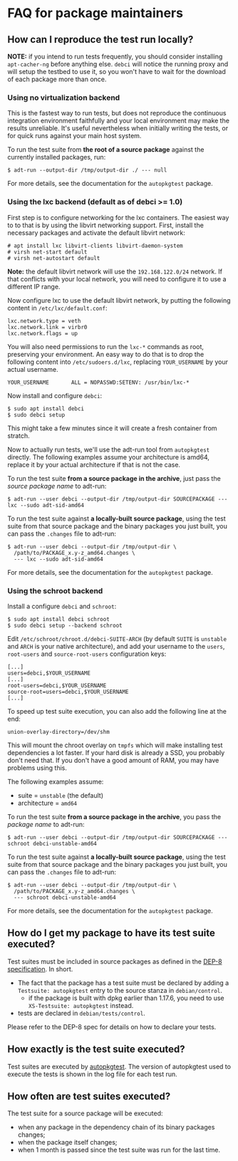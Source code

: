 # FAQ for package maintainers

## How can I reproduce the test run locally?

**NOTE:** if you intend to run tests frequently, you should consider installing
`apt-cacher-ng` before anything else. `debci` will notice the running proxy and
will setup the testbed to use it, so you won't have to wait for the download of
each package more than once.

### Using no virtualization backend

This is the fastest way to run tests, but does not reproduce the continuous
integration environment faithfully and your local environment may make the
results unreliable. It's useful nevertheless when initially writing the tests,
or for quick runs against your main host system.

To run the test suite from **the root of a source package** against the
currently installed packages, run:

```
$ adt-run --output-dir /tmp/output-dir ./ --- null
```

For more details, see the documentation for the `autopkgtest` package.

### Using the lxc backend (default as of debci >= 1.0)

First step is to configure networking for the lxc containers.  The easiest way
to to that is by using the libvirt networking support. First, install the
necessary packages and activate the default libvirt network:

```
# apt install lxc libvirt-clients libvirt-daemon-system
# virsh net-start default
# virsh net-autostart default
```

**Note:** the default libvirt network will use the `192.168.122.0/24` network.
If that conflicts with your local network, you will need to configure it to use
a different IP range.

Now configure lxc to use the default libvirt network, by putting the following
content in `/etc/lxc/default.conf`:

```
lxc.network.type = veth
lxc.network.link = virbr0
lxc.network.flags = up
```

You will also need permissions to run the `lxc-*` commands as root, preserving
your environment. An easy way to do that is to drop the following content into
`/etc/sudoers.d/lxc`, replacing `YOUR_USERNAME` by your actual username.

```
YOUR_USERNAME       ALL = NOPASSWD:SETENV: /usr/bin/lxc-*
```

Now install and configure `debci`:

```
$ sudo apt install debci
$ sudo debci setup
```

This might take a few minutes since it will create a fresh container from
stratch.

Now to actually run tests, we'll use the adt-run tool from `autopkgtest`
directly. The following examples assume your architecture is amd64, replace it
by your actual architecture if that is not the case.

To run the test suite **from a source package in the archive**, just pass the
_source package name_ to adt-run:

```
$ adt-run --user debci --output-dir /tmp/output-dir SOURCEPACKAGE --- lxc --sudo adt-sid-amd64
```

To run the test suite against **a locally-built source package**, using the
test suite from that source package and the binary packages you just built, you
can pass the `.changes` file to adt-run:

```
$ adt-run --user debci --output-dir /tmp/output-dir \
  /path/to/PACKAGE_x.y-z_amd64.changes \
  --- lxc --sudo adt-sid-amd64
```

For more details, see the documentation for the `autopkgtest` package.

### Using the schroot backend

Install a configure `debci` and `schroot`:

```
$ sudo apt install debci schroot
$ sudo debci setup --backend schroot
```

Edit  `/etc/schroot/chroot.d/debci-SUITE-ARCH` (by default `SUITE` is
`unstable` and `ARCH` is your native architecture), and add your username to
the `users`, `root-users` and `source-root-users` configuration keys:

```
[...]
users=debci,$YOUR_USERNAME
[...]
root-users=debci,$YOUR_USERNAME
source-root=users=debci,$YOUR_USERNAME
[...]
```

To speed up test suite execution, you can also add the following line at the
end:

```
union-overlay-directory=/dev/shm
```

This will mount the chroot overlay on `tmpfs` which will make installing test
dependencies a lot faster. If your hard disk is already a SSD, you probably
don't need that. If you don't have a good amount of RAM, you may have problems
using this.

The following examples assume:

* suite = `unstable` (the default)
* architecture = `amd64`

To run the test suite **from a source package in the archive**, you pass the
_package name_ to adt-run:

```
$ adt-run --user debci --output-dir /tmp/output-dir SOURCEPACKAGE --- schroot debci-unstable-amd64
```

To run the test suite against **a locally-built source package**, using the
test suite from that source package and the binary packages you just built, you
can pass the `.changes` file to adt-run:

```
$ adt-run --user debci --output-dir /tmp/output-dir \
  /path/to/PACKAGE_x.y-z_amd64.changes \
  --- schroot debci-unstable-amd64
```

For more details, see the documentation for the `autopkgtest` package.

## How do I get my package to have its test suite executed?

Test suites must be included in source packages as defined in
the [DEP-8 specification](http://dep.debian.net/deps/dep8/). In short.

* The fact that the package has a test suite must be declared by adding a
  `Testsuite: autopkgtest` entry to the source stanza in `debian/control`.
  * if the package is built with dpkg earlier than 1.17.6, you need to use
    `XS-Testsuite: autopkgtest` instead.
* tests are declared in `debian/tests/control`.

Please refer to the DEP-8 spec for details on how to declare your tests.

## How exactly is the test suite executed?

Test suites are executed by
[autopkgtest](http://packages.debian.org/autopkgtest). The version of
autopkgtest used to execute the tests is shown in the log file for each test
run.

## How often are test suites executed?

The test suite for a source package will be executed:

* when any package in the dependency chain of its binary packages changes;
* when the package itself changes;
* when 1 month is passed since the test suite was run for the last time.

